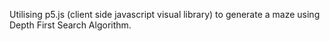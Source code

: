 Utilising p5.js (client side javascript visual library) to generate a maze using Depth First Search Algorithm.
